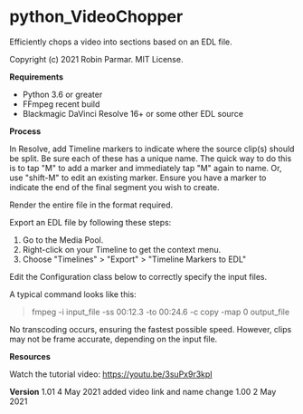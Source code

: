 # python_VideoChopper
Efficiently chops a video into sections based on an EDL file.

Copyright (c) 2021 Robin Parmar. MIT License.

**Requirements**

- Python 3.6 or greater
- FFmpeg recent build
- Blackmagic DaVinci Resolve 16+ or some other EDL source

**Process**

In Resolve, add Timeline markers to indicate where the source clip(s) should be split.
Be sure each of these has a unique name. The quick way to do this is to tap "M" to
add a marker and immediately tap "M" again to name. Or, use "shift-M" to edit an
existing marker. Ensure you have a marker to indicate the end of the final segment
you wish to create.

Render the entire file in the format required.

Export an EDL file by following these steps:
1. Go to the Media Pool.
2. Right-click on your Timeline to get the context menu.
3. Choose "Timelines" > "Export" > "Timeline Markers to EDL"

Edit the Configuration class below to correctly specify the input files.

A typical command looks like this:

> fmpeg -i input_file -ss 00:12.3 -to 00:24.6 -c copy -map 0 output_file

No transcoding occurs, ensuring the fastest possible speed.
However, clips may not be frame accurate, depending on the input file.

**Resources**

Watch the tutorial video:
https://youtu.be/3suPx9r3kpI

**Version**
1.01 4 May 2021 added video link and name change
1.00 2 May 2021
